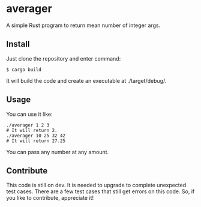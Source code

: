 # averager
A simple Rust program to return mean number of integer args.
## Install
Just clone the repository and enter command: 
```
$ cargo build
```
It will build the code and create an executable at ./target/debug/.
## Usage
You can use it like:
```
./averager 1 2 3
# It will return 2.
./averager 10 25 32 42
# It will return 27.25
```
You can pass any number at any amount.

## Contribute
This code is still on dev. It is needed to upgrade to complete unexpected test cases. There are a few test cases that still get errors on this code. So, if you like to contribute, appreciate it!

